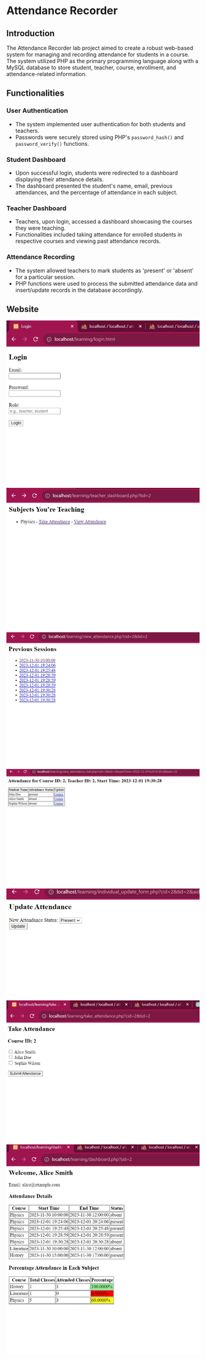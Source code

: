 # Attendance Recorder

## Introduction

The Attendance Recorder lab project aimed to create a robust web-based system for managing and recording attendance for students in a course. The system utilized PHP as the primary programming language along with a MySQL database to store student, teacher, course, enrollment, and attendance-related information.

## Functionalities

### User Authentication

- The system implemented user authentication for both students and teachers.
- Passwords were securely stored using PHP's `password_hash()` and `password_verify()` functions.

### Student Dashboard

- Upon successful login, students were redirected to a dashboard displaying their attendance details.
- The dashboard presented the student's name, email, previous attendances, and the percentage of attendance in each subject.

### Teacher Dashboard

- Teachers, upon login, accessed a dashboard showcasing the courses they were teaching.
- Functionalities included taking attendance for enrolled students in respective courses and viewing past attendance records.

### Attendance Recording

- The system allowed teachers to mark students as 'present' or 'absent' for a particular session.
- PHP functions were used to process the submitted attendance data and insert/update records in the database accordingly.

## Website

![](images/1_login.jpg)
![](images/2_Teacher%20Dashboard.jpg)
![](images/3_Teacher's%20Previous%20Sessions.jpg)
![](images/4_Teacher%20Updating%20Attendance%20of%20a%20Particular%20Session.jpg)
![](images/5_Update%20status%20form.jpg)
![](images/6_Take%20attendance%20form.jpg)
![](images/7_Student%20Dashboard.jpg)
